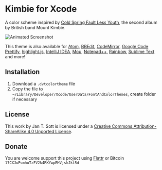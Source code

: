 # Kimbie for Xcode

A color scheme inspired by [Cold Spring Fault Less Youth](http://www.discogs.com/Mount-Kimbie-Cold-Spring-Fault-Less-Youth/master/561611), the second album by British band Mount Kimbie.

![Animated Screenshot](https://raw.github.com/idleberg/Kimbie-Xcode/master/images/screenshot.gif)

This theme is also available for [Atom](https://github.com/idleberg/atom-kimbie-dark), [BBEdit](https://github.com/idleberg/Kimbie-BBEdit), [CodeMirror](https://github.com/idleberg/Kimbie-CodeMirror), [Google Code Prettify](https://github.com/idleberg/Kimbie-Google-Code-Prettify), [highlight.js](https://github.com/idleberg/Kimbie-highlight.js), [IntelliJ IDEA](https://github.com/idleberg/Kimbie-IntelliJ-IDEA), [Mou](https://github.com/idleberg/Kimbie-Mou), [Notepad++](https://github.com/idleberg/Kimbie-Notepad-plus-plus), [Rainbow](https://github.com/idleberg/Kimbie-Rainbow), [Sublime Text](https://github.com/idleberg/Kimbie.tmTheme) and more!

## Installation

1. Download a `.dvtcolortheme` file
2. Copy the file to `~/Library/Developer/Xcode/UserData/FontAndColorThemes`, create folder if necessary

## License

This work by Jan T. Sott is licensed under a [Creative Commons Attribution-ShareAlike 4.0 Unported License](http://creativecommons.org/licenses/by-sa/4.0/deed.en_US).

## Donate

You are welcome support this project using [Flattr](https://flattr.com/submit/auto?user_id=idleberg&url=https://github.com/idleberg/Kimbie-Xcode) or Bitcoin `17CXJuPsmhuTzFV2k4RKYwpEHVjskJktRd`